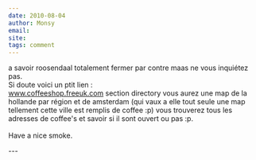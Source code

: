 ```yaml
---
date: 2010-08-04
author: Monsy
email: 
site: 
tags: comment
---
```


<p>a savoir roosendaal totalement fermer par contre maas ne vous inquiétez pas.<br />
Si doute voici un ptit lien :<br />
<a href="http://www.coffeeshop.freeuk.com" title="http://www.coffeeshop.freeuk.com" rel="nofollow">www.coffeeshop.freeuk.com</a>  section directory vous aurez une map de la hollande par région et de amsterdam (qui vaux a elle tout seule une map tellement cette ville est remplis de coffee :p) vous trouverez tous les adresses de coffee's et savoir si il sont ouvert ou pas :p.<br />
<br />
Have a nice smoke.</p>
---